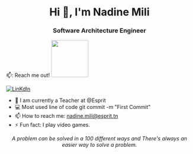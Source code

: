 <h1 align="center">Hi 👋, I'm Nadine Mili</h1>
<h3 align="center">Software Architecture Engineer</h3>

📫: Reach me out! <img src="https://raw.githubusercontent.com/ShahriarShafin/ShahriarShafin/main/Assets/handshake.gif" width="100px" style="max-width: 100%;">

<a href="https://www.linkedin.com/in/nadine-mili-a3435a27a/" rel="nofollow"><img src="https://img.shields.io/badge/LinkedIn-0077B5?style=for-the-badge&logo=linkedin&logoColor=white" alt="LinKdIn"></a>

- 🔭 I am currently a Teacher at @Esprit
- 💻 Most used line of code git commit -m "First Commit"
- 📫 How to reach me: nadine.mili@esprit.tn
- ⚡  Fun fact: I play video games.


<p align="center">
  <i style="display: block; text-align: center;">A problem can be solved in a 100 different ways and There's always an easier way to solve a problem.</i>
</p>
